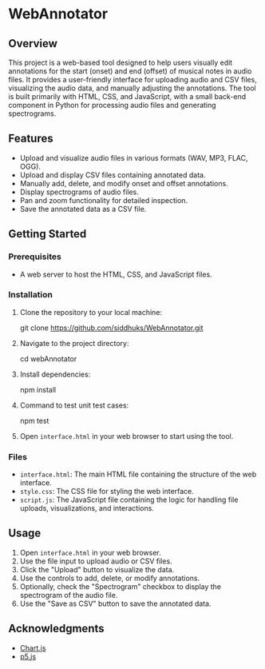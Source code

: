 # WebAnnotator

## Overview

This project is a web-based tool designed to help users visually edit annotations for the start (onset) and end (offset) of musical notes in audio files. It provides a user-friendly interface for uploading audio and CSV files, visualizing the audio data, and manually adjusting the annotations. The tool is built primarily with HTML, CSS, and JavaScript, with a small back-end component in Python for processing audio files and generating spectrograms.

## Features

- Upload and visualize audio files in various formats (WAV, MP3, FLAC, OGG).
- Upload and display CSV files containing annotated data.
- Manually add, delete, and modify onset and offset annotations.
- Display spectrograms of audio files.
- Pan and zoom functionality for detailed inspection.
- Save the annotated data as a CSV file.

## Getting Started

### Prerequisites

- A web server to host the HTML, CSS, and JavaScript files.


### Installation

1. Clone the repository to your local machine:
    
    git clone https://github.com/siddhuks/WebAnnotator.git
    

2. Navigate to the project directory:
    
    cd webAnnotator


3. Install dependencies:
    
    npm install

4. Command to test unit test cases:

    npm test
    

5. Open `interface.html` in your web browser to start using the tool.

### Files

- `interface.html`: The main HTML file containing the structure of the web interface.
- `style.css`: The CSS file for styling the web interface.
- `script.js`: The JavaScript file containing the logic for handling file uploads, visualizations, and interactions.


## Usage

1. Open `interface.html` in your web browser.
2. Use the file input to upload audio or CSV files.
3. Click the "Upload" button to visualize the data.
4. Use the controls to add, delete, or modify annotations.
5. Optionally, check the "Spectrogram" checkbox to display the spectrogram of the audio file.
6. Use the "Save as CSV" button to save the annotated data.


## Acknowledgments

- [Chart.js](https://www.chartjs.org/)
- [p5.js](https://p5js.org/)